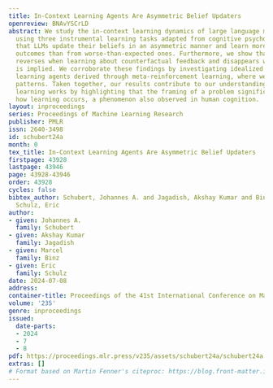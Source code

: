 ```yaml
---
title: In-Context Learning Agents Are Asymmetric Belief Updaters
openreview: BNAvYSCrLD
abstract: We study the in-context learning dynamics of large language models (LLMs)
  using three instrumental learning tasks adapted from cognitive psychology. We find
  that LLMs update their beliefs in an asymmetric manner and learn more from better-than-expected
  outcomes than from worse-than-expected ones. Furthermore, we show that this effect
  reverses when learning about counterfactual feedback and disappears when no agency
  is implied. We corroborate these findings by investigating idealized in-context
  learning agents derived through meta-reinforcement learning, where we observe similar
  patterns. Taken together, our results contribute to our understanding of how in-context
  learning works by highlighting that the framing of a problem significantly influences
  how learning occurs, a phenomenon also observed in human cognition.
layout: inproceedings
series: Proceedings of Machine Learning Research
publisher: PMLR
issn: 2640-3498
id: schubert24a
month: 0
tex_title: In-Context Learning Agents Are Asymmetric Belief Updaters
firstpage: 43928
lastpage: 43946
page: 43928-43946
order: 43928
cycles: false
bibtex_author: Schubert, Johannes A. and Jagadish, Akshay Kumar and Binz, Marcel and
  Schulz, Eric
author:
- given: Johannes A.
  family: Schubert
- given: Akshay Kumar
  family: Jagadish
- given: Marcel
  family: Binz
- given: Eric
  family: Schulz
date: 2024-07-08
address:
container-title: Proceedings of the 41st International Conference on Machine Learning
volume: '235'
genre: inproceedings
issued:
  date-parts:
  - 2024
  - 7
  - 8
pdf: https://proceedings.mlr.press/v235/assets/schubert24a/schubert24a.pdf
extras: []
# Format based on Martin Fenner's citeproc: https://blog.front-matter.io/posts/citeproc-yaml-for-bibliographies/
---
```

